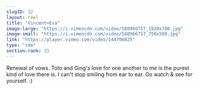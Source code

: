 ```yaml
---
slugID: 32 
layout: reel
title: "Vincent+Eva"
image-large: "https://i.vimeocdn.com/video/588966757_1920x700.jpg"
image-small: "https://i.vimeocdn.com/video/588966757_750x500.jpg"
link: "https://player.vimeo.com/video/144706825"
type: "sde"
section-rank: 31
---
```

Renewal of vows.
Toto and Ging's love for one another to me is the purest kind of love there is. I can't stop smiling from ear to ear.
Go watch & see for yourself. :)